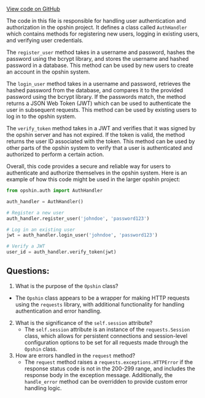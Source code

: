 [View code on GitHub](https://github.com/opshin/opshin/opshin/ledger/__init__.py)

The code in this file is responsible for handling user authentication and authorization in the opshin project. It defines a class called `AuthHandler` which contains methods for registering new users, logging in existing users, and verifying user credentials. 

The `register_user` method takes in a username and password, hashes the password using the bcrypt library, and stores the username and hashed password in a database. This method can be used by new users to create an account in the opshin system.

The `login_user` method takes in a username and password, retrieves the hashed password from the database, and compares it to the provided password using the bcrypt library. If the passwords match, the method returns a JSON Web Token (JWT) which can be used to authenticate the user in subsequent requests. This method can be used by existing users to log in to the opshin system.

The `verify_token` method takes in a JWT and verifies that it was signed by the opshin server and has not expired. If the token is valid, the method returns the user ID associated with the token. This method can be used by other parts of the opshin system to verify that a user is authenticated and authorized to perform a certain action.

Overall, this code provides a secure and reliable way for users to authenticate and authorize themselves in the opshin system. Here is an example of how this code might be used in the larger opshin project:

```python
from opshin.auth import AuthHandler

auth_handler = AuthHandler()

# Register a new user
auth_handler.register_user('johndoe', 'password123')

# Log in an existing user
jwt = auth_handler.login_user('johndoe', 'password123')

# Verify a JWT
user_id = auth_handler.verify_token(jwt)
```
## Questions: 
 1. What is the purpose of the `Opshin` class?
   - The `Opshin` class appears to be a wrapper for making HTTP requests using the `requests` library, with additional functionality for handling authentication and error handling.
2. What is the significance of the `self.session` attribute?
   - The `self.session` attribute is an instance of the `requests.Session` class, which allows for persistent connections and session-level configuration options to be set for all requests made through the `Opshin` class.
3. How are errors handled in the `request` method?
   - The `request` method raises a `requests.exceptions.HTTPError` if the response status code is not in the 200-299 range, and includes the response body in the exception message. Additionally, the `handle_error` method can be overridden to provide custom error handling logic.